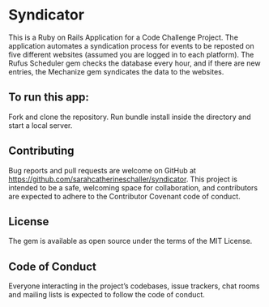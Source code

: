 # Syndicator

This is a Ruby on Rails Application for a Code Challenge Project. The application automates a syndication process for events to be reposted on five different websites (assumed you are logged in to each platform). The Rufus Scheduler gem checks the database every hour, and if there are new entries, the Mechanize gem syndicates the data to the websites.

## To run this app:
Fork and clone the repository. Run bundle install inside the directory and start a local server.

## Contributing

Bug reports and pull requests are welcome on GitHub at https://github.com/sarahcatherineschaller/syndicator. This project is intended to be a safe, welcoming space for collaboration, and contributors are expected to adhere to the Contributor Covenant code of conduct.

## License

The gem is available as open source under the terms of the MIT License.

## Code of Conduct

Everyone interacting in the project’s codebases, issue trackers, chat rooms and mailing lists is expected to follow the code of conduct.
